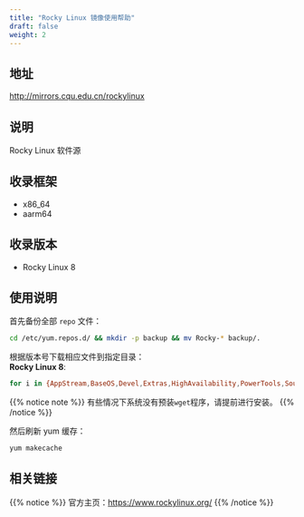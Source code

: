 ```yaml
---
title: "Rocky Linux 镜像使用帮助"
draft: false
weight: 2
---
```

## 地址
http://mirrors.cqu.edu.cn/rockylinux
## 说明
Rocky Linux 软件源
## 收录框架
- x86_64
- aarm64

## 收录版本
- Rocky Linux 8

## 使用说明
首先备份全部 `repo` 文件：
```bash
cd /etc/yum.repos.d/ && mkdir -p backup && mv Rocky-* backup/.
```

根据版本号下载相应文件到指定目录：
</br>
**Rocky Linux 8**:
```bash
for i in {AppStream,BaseOS,Devel,Extras,HighAvailability,PowerTools,Sources}; do wget https://mirrors.cqu.edu.cn/repo/rockylinux/Rocky-${i}.repo; done
```

{{% notice note %}}
有些情况下系统没有预装`wget`程序，请提前进行安装。
{{% /notice %}}

然后刷新 yum 缓存：
```bash
yum makecache
```
## 相关链接
{{% notice %}}
官方主页：https://www.rockylinux.org/
{{% /notice %}}


